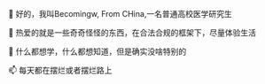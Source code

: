 👋 好的，我叫Becomingw, From CHina,一名普通高校医学研究生

👀 热爱的就是一些奇奇怪怪的东西，在合法合规的框架下，尽量体验生活

🌱 什么都想学，什么都想知道，但是确实没啥特别的

📫 每天都在摆烂或者摆烂路上

<!---
Becomingw/Becomingw is a ✨ special ✨ repository because its `README.md` (this file) appears on your GitHub profile.
You can click the Preview link to take a look at your changes.
--->
